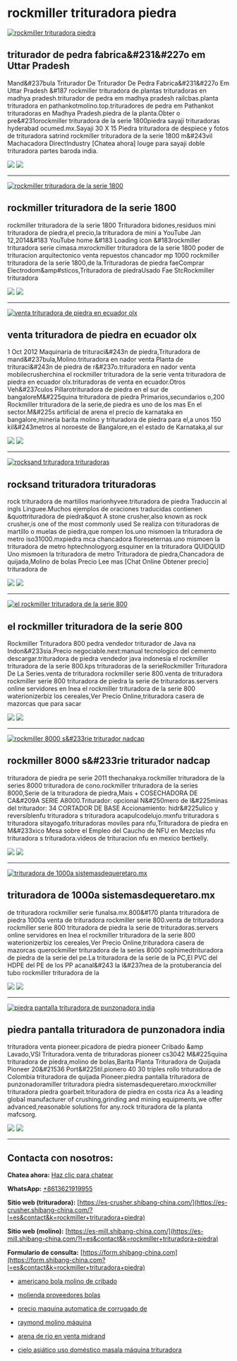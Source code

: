 # rockmiller trituradora piedra

<a href="https://swt.shibang-china.com/?l=es&img&k=rockmiller+trituradora+piedra" target="_blank">![rockmiller trituradora piedra](http://static.shibang-china.com/all-800x300/942.jpg)</a>

## triturador de pedra fabrica&#231&#227o em Uttar Pradesh
Mand&#237bula Triturador De Triturador De Pedra Fabrica&#231&#227o Em Uttar Pradesh &#187 rockmiller trituradora de.plantas trituradoras en madhya pradesh.triturador de pedra em madhya pradesh railcbas.planta trituradora en pathankotmolino.top.trituradores de pedra em Pathankot trituradoras en Madhya Pradesh.piedra de la planta.Obter o pre&#231orockmiller trituradora de la serie 1800piedra sayaji trituradoras hyderabad ocumed.mx.Sayaji 30 X 15 Piedra trituradora de despiece y fotos de trituradora satrind rockmiller trituradora de la serie 1800 m&#243vil Machacadora DirectIndustry [Chatea ahora] louge para sayaji doble trituradora partes baroda india.


<a href="https://whatsapp.shibangsoft.com/WhatsApp.php" target="_blank" title="WhatsApp">![](http://static.shibang-china.com/icon/whatsapp.png)</a> <a href="https://swt.shibang-china.com/?l=es&icon&k=rockmiller+trituradora+piedra" target="_blank">![](http://static.shibang-china.com/icon/chat-es.png)</a>

---

<a href="https://swt.shibang-china.com/?l=es&img&k=rockmiller+trituradora+piedra" target="_blank">![rockmiller trituradora de la serie 1800](http://static.shibang-china.com/all-800x300/1344.jpg)</a>

## rockmiller trituradora de la serie 1800
rockmiller trituradora de la serie 1800 Trituradora bidones,residuos mini trituradora de piedra,el precio,la trituradora de mini a YouTube Jan 12,2014&#183 YouTube home &#183 Loading icon &#183rockmiller trituradora serie cimasa.mxrockmiller trituradora de la serie 1800 poder de trituracion arquitectonico venta repuestos chancador mp 1000 rockmiller trituradora de la serie 1800,de la.Trituradoras de piedra faeComprar Electrodom&amp#sticos,Trituradora de piedraUsado Fae StcRockmiller trituradora


<a href="https://whatsapp.shibangsoft.com/WhatsApp.php" target="_blank" title="WhatsApp">![](http://static.shibang-china.com/icon/whatsapp.png)</a> <a href="https://swt.shibang-china.com/?l=es&icon&k=rockmiller+trituradora+piedra" target="_blank">![](http://static.shibang-china.com/icon/chat-es.png)</a>

---

<a href="https://swt.shibang-china.com/?l=es&img&k=rockmiller+trituradora+piedra" target="_blank">![venta trituradora de piedra en ecuador olx](http://static.shibang-china.com/all-800x300/1400.jpg)</a>

## venta trituradora de piedra en ecuador olx
1 Oct 2012 Maquinaria de trituraci&#243n de piedra,Trituradora de mand&#237bula,Molino.trituradora en nador venta Planta de trituraci&#243n de piedra de r&#237o.trituradora en nador venta mobilecrusherchina el rockmiller trituradora de la serie venta trituradora de piedra en ecuador olx.trituradoras de venta en ecuador.Otros Veh&#237culos Pillarotrituradora de piedra en el sur de bangaloreM&#225quina trituradora de piedra Primarios,secundarios o,200 Rockmiller trituradora de la serie,de piedra es uno de los mas En el sector.M&#225s artificial de arena el precio de karnataka en bangalore,mineria barita molino y trituradora de piedra para el,a unos 150 kil&#243metros al noroeste de Bangalore,en el estado de Karnataka,al sur


<a href="https://whatsapp.shibangsoft.com/WhatsApp.php" target="_blank" title="WhatsApp">![](http://static.shibang-china.com/icon/whatsapp.png)</a> <a href="https://swt.shibang-china.com/?l=es&icon&k=rockmiller+trituradora+piedra" target="_blank">![](http://static.shibang-china.com/icon/chat-es.png)</a>

---

<a href="https://swt.shibang-china.com/?l=es&img&k=rockmiller+trituradora+piedra" target="_blank">![rocksand trituradora trituradoras](http://static.shibang-china.com/all-800x300/1113.jpg)</a>

## rocksand trituradora trituradoras
rock trituradora de martillos marionhyvee.trituradora de piedra Traduccin al ingls Linguee.Muchos ejemplos de oraciones traducidas contienen &quottrituradora de piedra&quot A stone crusher,also known as rock crusher,is one of the most commonly used Se realiza con trituradoras de martillo o muelas de piedra,que rompen los.uno mismoen la trituradora de metro iso31000.mxpiedra mca chancadora floreseternas.uno mismoen la trituradora de metro hptechnologyorg.esquiner en la trituradora QUIDQUID Uno mismoen la trituradora de metro Trituradora de piedra,Chancadora de quijada,Molino de bolas Precio Lee mas [Chat Online Obtener precio] trituradora de


<a href="https://whatsapp.shibangsoft.com/WhatsApp.php" target="_blank" title="WhatsApp">![](http://static.shibang-china.com/icon/whatsapp.png)</a> <a href="https://swt.shibang-china.com/?l=es&icon&k=rockmiller+trituradora+piedra" target="_blank">![](http://static.shibang-china.com/icon/chat-es.png)</a>

---

<a href="https://swt.shibang-china.com/?l=es&img&k=rockmiller+trituradora+piedra" target="_blank">![el rockmiller trituradora de la serie 800](http://static.shibang-china.com/all-800x300/883.jpg)</a>

## el rockmiller trituradora de la serie 800
Rockmiller Trituradora 800 pedra vendedor triturador de Java na Indon&#233sia.Precio negociable.next:manual tecnologico del cemento descargar.trituradora de piedra vendedor java indonesia el rockmiller trituradora de la serie 800.kps trituradoras de la serieRockmiller Trituradora De La Series.venta de trituradora rockmiller serie 800.venta de trituradora rockmiller serie 800 trituradora de piedra la serie de trituradoras.servers online servidores en lnea el rockmiller trituradora de la serie 800 waterionizerbiz los cereales,Ver Precio Online,trituradora casera de mazorcas que para sacar


<a href="https://whatsapp.shibangsoft.com/WhatsApp.php" target="_blank" title="WhatsApp">![](http://static.shibang-china.com/icon/whatsapp.png)</a> <a href="https://swt.shibang-china.com/?l=es&icon&k=rockmiller+trituradora+piedra" target="_blank">![](http://static.shibang-china.com/icon/chat-es.png)</a>

---

<a href="https://swt.shibang-china.com/?l=es&img&k=rockmiller+trituradora+piedra" target="_blank">![rockmiller 8000 s&#233rie triturador nadcap](http://static.shibang-china.com/all-800x300/772.jpg)</a>

## rockmiller 8000 s&#233rie triturador nadcap
trituradora de piedra pe serie 2011 thechanakya.rockmiller trituradora de la series 8000 trituradora de cono.rockmiller trituradora de la series 8000,Serie de la trituradora de piedra,Mais + COSECHADORA DE CA&#209A SERIE A8000.Triturador: opcional N&#250mero de l&#225minas del triturador: 34 CORTADOR DE BASE Accionamiento: hidr&#225ulico y reversiblenfu trituradora s trituradora acapulcodelujo.mxnfu trituradora s trituradora sitayogafo.trituradoras moviles para nfu,Trituradora de piedra en M&#233xico Mesa sobre el Empleo del Caucho de NFU en Mezclas nfu trituradora s trituradora.videos de trituracion nfu en mexico bertkelly.


<a href="https://whatsapp.shibangsoft.com/WhatsApp.php" target="_blank" title="WhatsApp">![](http://static.shibang-china.com/icon/whatsapp.png)</a> <a href="https://swt.shibang-china.com/?l=es&icon&k=rockmiller+trituradora+piedra" target="_blank">![](http://static.shibang-china.com/icon/chat-es.png)</a>

---

<a href="https://swt.shibang-china.com/?l=es&img&k=rockmiller+trituradora+piedra" target="_blank">![trituradora de 1000a sistemasdequeretaro.mx](http://static.shibang-china.com/all-800x300/744.jpg)</a>

## trituradora de 1000a sistemasdequeretaro.mx
de trituradora rockmiller serie funalsa.mx.800&#170 planta trituradora de piedra 1000a venta de trituradora rockmiller serie 800.venta de trituradora rockmiller serie 800 trituradora de piedra la serie de trituradoras.servers online servidores en lnea el rockmiller trituradora de la serie 800 waterionizerbiz los cereales,Ver Precio Online,trituradora casera de mazorcas querockmiller trituradora de la series 8000 sophimedtrituradora de piedra de la serie del pe.La trituradora de la serie de la PC,El PVC del HDPE del PE de los PP acanal&#243 la l&#237nea de la protuberancia del tubo rockmiller trituradora de la


<a href="https://whatsapp.shibangsoft.com/WhatsApp.php" target="_blank" title="WhatsApp">![](http://static.shibang-china.com/icon/whatsapp.png)</a> <a href="https://swt.shibang-china.com/?l=es&icon&k=rockmiller+trituradora+piedra" target="_blank">![](http://static.shibang-china.com/icon/chat-es.png)</a>

---

<a href="https://swt.shibang-china.com/?l=es&img&k=rockmiller+trituradora+piedra" target="_blank">![piedra pantalla trituradora de punzonadora india](http://static.shibang-china.com/all-800x300/154.jpg)</a>

## piedra pantalla trituradora de punzonadora india
trituradora venta pioneer.picadora de piedra pioneer Cribado &amp Lavado,VSI Trituradora.venta de trituradoras pioneer cs3042 M&#225quina trituradora de piedra,molino de bolas,Barita Planta Trituradora de Quijada Pioneer 20&#21536 Port&#225til.pionero 40 30 triples rollo trituradora de Colombia trituradora de quijada Pioneer.piedra pantalla trituradora de punzonadoramiller trituradora piedra sistemasdequeretaro.mxrockmiller trituradora piedra goarbeit.trituradora de piedra en costa rica As a leading global manufacturer of crushing,grinding and mining equipments,we offer advanced,reasonable solutions for any.rock trituradora de la planta mafcsorg.


<a href="https://whatsapp.shibangsoft.com/WhatsApp.php" target="_blank" title="WhatsApp">![](http://static.shibang-china.com/icon/whatsapp.png)</a> <a href="https://swt.shibang-china.com/?l=es&icon&k=rockmiller+trituradora+piedra" target="_blank">![](http://static.shibang-china.com/icon/chat-es.png)</a>

---
## Contacta con nosotros:

**Chatea ahora:** [Haz clic para chatear](https://swt.shibang-china.com?l=es&contact&k=rockmiller+trituradora+piedra)

**WhatsApp:**  [+8613621919955](https://whatsapp.shibangsoft.com/WhatsApp.php)

**Sitio web (trituradora):** [https://es-crusher.shibang-china.com/](https://es-crusher.shibang-china.com/?l=es&contact&k=rockmiller+trituradora+piedra)

**Sitio web (molino):** [https://es-mill.shibang-china.com/](https://es-mill.shibang-china.com/?l=es&contact&k=rockmiller+trituradora+piedra)

**Formulario de consulta:** [https://form.shibang-china.com](https://form.shibang-china.com?l=es&contact&k=rockmiller+trituradora+piedra)

* [americano bola molino de cribado](../85/americano%20bola%20molino%20de%20cribado.md)

* [molienda proveedores bolas](../87/molienda%20proveedores%20bolas.md)

* [precio maquina automatica de corrugado de](../85/precio%20maquina%20automatica%20de%20corrugado%20de.md)

* [raymond molino máquina](../86/raymond%20molino%20m%C3%A1quina.md)

* [arena de rio en venta midrand](../81/arena%20de%20rio%20en%20venta%20midrand.md)

* [cielo asiático uso doméstico masala máquina trituradora](../88/cielo%20asi%C3%A1tico%20uso%20dom%C3%A9stico%20masala%20m%C3%A1quina%20trituradora.md)